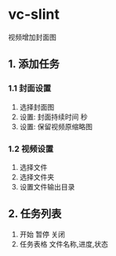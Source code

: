 # vc-slint

视频增加封面图

## 1. 添加任务

### 1.1 封面设置
  1. 选择封面图
  2. 设置: 封面持续时间 秒
  3. 设置: 保留视频原缩略图

### 1.2 视频设置
  1. 选择文件
  2. 选择文件夹
  3. 设置文件输出目录

## 2. 任务列表
  1. 开始 暂停 关闭
  2. 任务表格 文件名称,进度,状态
